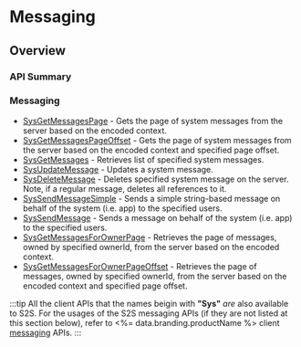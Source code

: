 # Messaging
## Overview


### API Summary

### Messaging
* [SysGetMessagesPage](/api/s2s/messaging/sysgetmessagespage) - Gets the page of system messages from the server based on the encoded context.
* [SysGetMessagesPageOffset](/api/s2s/messaging/sysgetmessagespageoffset) - Gets the page of system messages from the server based on the encoded context and specified page offset.
* [SysGetMessages](/api/s2s/messaging/sysgetmessages) - Retrieves list of specified system messages.
* [SysUpdateMessage](/api/s2s/messaging/sysupdatemessage) - Updates a system message.
* [SysDeleteMessage](/api/s2s/messaging/sysdeletemessage) - Deletes specified system message on the server. Note, if a regular message, deletes all references to it.
* [SysSendMessageSimple](/api/s2s/messaging/syssendmessagesimple) - Sends a simple string-based message on behalf of the system (i.e. app) to the specified users.
* [SysSendMessage](/api/s2s/messaging/syssendmessage) - Sends a message on behalf of the system (i.e. app) to the specified users.
* [SysGetMessagesForOwnerPage](/api/capi/messaging/sysgetmessagesforownerpage) - Retrieves the page of messages, owned by specified ownerId, from the server based on the encoded context.
* [SysGetMessagesForOwnerPageOffset](/api/capi/messaging/sysgetmessagesforownerpageoffset) - Retrieves the page of messages, owned by specified ownerId, from the server based on the encoded context and specified page offset.

:::tip
All the client APIs that the names beigin with <strong>"Sys"</strong> <em>are</em> also available to S2S. 
For the usages of the S2S messaging APIs (if they are not listed at this section below),
refer to <%= data.branding.productName %> client [messaging](/api/capi/messaging) APIs.
:::

<DocCardList />
